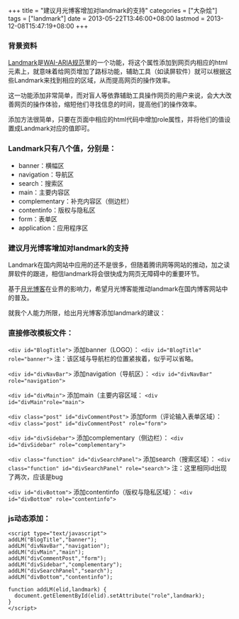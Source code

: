 +++
title = "建议月光博客增加对landmark的支持"
categories = ["大杂烩"]
tags = ["landmark"]
date = 2013-05-22T13:46:00+08:00
lastmod = 2013-12-08T15:47:19+08:00
+++



### 背景资料

[Landmark][1]是[WAI-ARIA规范][2]里的一个功能，将这个属性添加到网页内相应的html元素上，就意味着给网页增加了路标功能，辅助工具（如读屏软件）就可以根据这些Landmark来找到相应的区域，从而提高网页的操作效率。

这一功能添加非常简单，而对盲人等依靠辅助工具操作网页的用户来说，会大大改善网页的操作体验，缩短他们寻找信息的时间，提高他们的操作效率。



添加方法很简单，只要在页面中相应的html代码中增加role属性，并将他们的值设置成Landmark对应的值即可。

### Landmark只有八个值，分别是：

* banner：横幅区
* navigation：导航区
* search：搜索区
* main：主要内容区
* complementary：补充内容区（侧边栏）
* contentinfo：版权与隐私区
* form：表单区
* application：应用程序区


### 建议月光博客增加对landmark的支持

Landmark在国内网站中应用的还不是很多，但随着腾讯网等网站的推动，加之读屏软件的跟进，相信landmark将会很快成为网页无障碍中的重要环节。

基于[月光博客][3]在业界的影响力，希望月光博客能推动landmark在国内博客网站中的普及。

就我个人能力所限，给出月光博客添加landmark的建议：


### 直接修改模板文件：

`<div id="BlogTitle">`
添加banner（LOGO）：
`<div id="BlogTitle" role="banner">`
注：该区域与导航栏的位置紧挨着，似乎可以省略。

`<div id="divNavBar">`
添加navigation（导航区）：
`<div id="divNavBar" role="navigation">`

`<div id="divMain">`
添加main（主要内容区域：
`<div id="divMain"role="main">`

`<div class="post" id="divCommentPost">`
添加form（评论输入表单区域）：
`<div class="post" id="divCommentPost" role="form">`

`<div id="divSidebar">`
添加complementary（侧边栏）：
`<div id="divSidebar" role="complementary">`

`<div class="function" id="divSearchPanel">`
添加search（搜索区域）：
`<div class="function" id="divSearchPanel" role="search">`
注：这里相同id出现了两次，应该是bug

`<div id="divBottom">`
添加contentinfo（版权与隐私区域）：
`<div id="divBottom" role="contentinfo">`


### js动态添加：

    <script type="text/javascript">
    addLM("BlogTitle","banner");
    addLM("divNavBar","navigation");
    addLM("divMain","main");
    addLM("divCommentPost","form");
    addLM("divSidebar","complementary");
    addLM("divSearchPanel","search");
    addLM("divBottom","contentinfo");

    function addLM(elid,landmark) {
      document.getElementById(elid).setAttribute("role",landmark);
    }
    </script>


[1]: http://www.w3.org/TR/wai-aria/roles#landmark
[2]: http://www.w3.org/TR/wai-aria/
[3]: http://www.williamlong.info/
